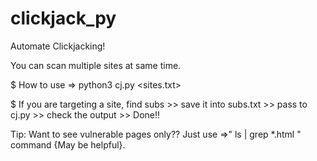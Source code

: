 # clickjack_py
Automate Clickjacking!

You can scan multiple sites at same time.

$ How to use =>
python3 cj.py <sites.txt>

$ If you are targeting a site, find subs >> save it into subs.txt >> pass to cj.py >> check the output >> Done!!

Tip: Want to see vulnerable pages only?? Just use =>" ls | grep *.html " command {May be helpful}.
